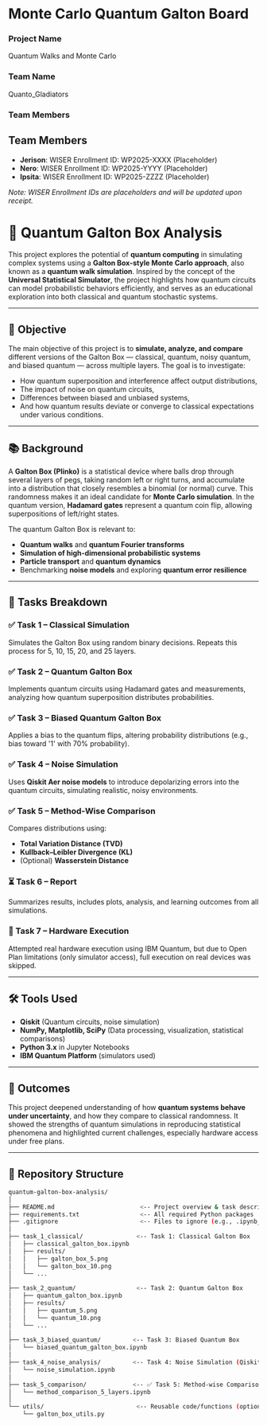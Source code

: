# Monte Carlo Quantum Galton Board
### Project Name
Quantum Walks and Monte Carlo
### Team Name
Quanto_Gladiators
### Team Members
## Team Members
- **Jerison**: WISER Enrollment ID: WP2025-XXXX (Placeholder)
- **Nero**: WISER Enrollment ID: WP2025-YYYY (Placeholder)
- **Ipsita**: WISER Enrollment ID: WP2025-ZZZZ (Placeholder)

*Note: WISER Enrollment IDs are placeholders and will be updated upon receipt.*

# 🧠 Quantum Galton Box Analysis

This project explores the potential of **quantum computing** in simulating complex systems using a **Galton Box-style Monte Carlo approach**, also known as a **quantum walk simulation**. Inspired by the concept of the **Universal Statistical Simulator**, the project highlights how quantum circuits can model probabilistic behaviors efficiently, and serves as an educational exploration into both classical and quantum stochastic systems.

---

## 🎯 Objective

The main objective of this project is to **simulate, analyze, and compare** different versions of the Galton Box — classical, quantum, noisy quantum, and biased quantum — across multiple layers. The goal is to investigate:

- How quantum superposition and interference affect output distributions,
- The impact of noise on quantum circuits,
- Differences between biased and unbiased systems,
- And how quantum results deviate or converge to classical expectations under various conditions.

---

## 📚 Background

A **Galton Box (Plinko)** is a statistical device where balls drop through several layers of pegs, taking random left or right turns, and accumulate into a distribution that closely resembles a binomial (or normal) curve. This randomness makes it an ideal candidate for **Monte Carlo simulation**. In the quantum version, **Hadamard gates** represent a quantum coin flip, allowing superpositions of left/right states.

The quantum Galton Box is relevant to:

- **Quantum walks** and **quantum Fourier transforms**
- **Simulation of high-dimensional probabilistic systems**
- **Particle transport** and **quantum dynamics**
- Benchmarking **noise models** and exploring **quantum error resilience**

---

## 🧪 Tasks Breakdown

### ✅ Task 1 – Classical Simulation
Simulates the Galton Box using random binary decisions. Repeats this process for 5, 10, 15, 20, and 25 layers.

### ✅ Task 2 – Quantum Galton Box
Implements quantum circuits using Hadamard gates and measurements, analyzing how quantum superposition distributes probabilities.

### ✅ Task 3 – Biased Quantum Galton Box
Applies a bias to the quantum flips, altering probability distributions (e.g., bias toward '1' with 70% probability).

### ✅ Task 4 – Noise Simulation
Uses **Qiskit Aer noise models** to introduce depolarizing errors into the quantum circuits, simulating realistic, noisy environments.

### ✅ Task 5 – Method-Wise Comparison
Compares distributions using:

- **Total Variation Distance (TVD)**
- **Kullback–Leibler Divergence (KL)**
- (Optional) **Wasserstein Distance**

### ⏳ Task 6 – Report
Summarizes results, includes plots, analysis, and learning outcomes from all simulations.

### 🚫 Task 7 – Hardware Execution
Attempted real hardware execution using IBM Quantum, but due to Open Plan limitations (only simulator access), full execution on real devices was skipped.

---

## 🛠️ Tools Used

- **Qiskit** (Quantum circuits, noise simulation)
- **NumPy, Matplotlib, SciPy** (Data processing, visualization, statistical comparisons)
- **Python 3.x** in Jupyter Notebooks
- **IBM Quantum Platform** (simulators used)

---

## 🌟 Outcomes

This project deepened understanding of how **quantum systems behave under uncertainty**, and how they compare to classical randomness. It showed the strengths of quantum simulations in reproducing statistical phenomena and highlighted current challenges, especially hardware access under free plans.

---

## 📁 Repository Structure

```bash
quantum-galton-box-analysis/
│
├── README.md                        <-- Project overview & task descriptions
├── requirements.txt                 <-- All required Python packages
├── .gitignore                       <-- Files to ignore (e.g., .ipynb_checkpoints)
│
├── task_1_classical/               <-- Task 1: Classical Galton Box
│   ├── classical_galton_box.ipynb
│   ├── results/
│   │   ├── galton_box_5.png
│   │   └── galton_box_10.png
│   └── ...
│
├── task_2_quantum/                 <-- Task 2: Quantum Galton Box
│   ├── quantum_galton_box.ipynb
│   ├── results/
│   │   ├── quantum_5.png
│   │   └── quantum_10.png
│   └── ...
│
├── task_3_biased_quantum/         <-- Task 3: Biased Quantum Box
│   └── biased_quantum_galton_box.ipynb
│
├── task_4_noise_analysis/         <-- Task 4: Noise Simulation (Qiskit Runtime)
│   └── noise_simulation.ipynb
│
├── task_5_comparison/             <-- ✅ Task 5: Method-wise Comparison
│   └── method_comparison_5_layers.ipynb
│
└── utils/                          <-- Reusable code/functions (optional)
    └── galton_box_utils.py



